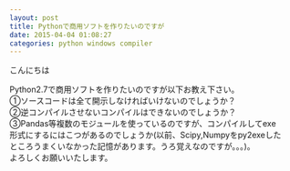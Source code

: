 ```yaml
---
layout: post
title: Pythonで商用ソフトを作りたいのですが
date: 2015-04-04 01:08:27
categories: python windows compiler
---
```

<p>こんにちは</p>

<p>Python2.7で商用ソフトを作りたいのですが以下お教え下さい。<br>
①ソースコードは全て開示しなければいけないのでしょうか？<br>
②逆コンパイルさせないコンパイルはできないのでしょうか？<br>
③Pandas等複数のモジュールを使っているのですが、コンパイルしてexe<br>
形式にするにはこつがあるのでしょうか(以前、Scipy,Numpyをpy2exeした<br>
ところうまくいなかった記憶があります。うろ覚えなのですが。。。)。<br>
よろしくお願いいたします。</p>
